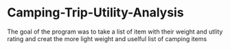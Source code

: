 # Camping-Trip-Utility-Analysis

The goal of the program was to take a list of item with their weight and utlity rating and creat the more light weight and uselful list of camping items
